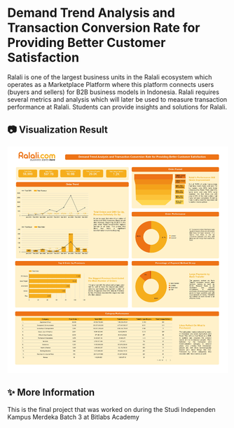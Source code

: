 # Demand Trend Analysis and Transaction Conversion Rate for Providing Better Customer Satisfaction

Ralali is one of the largest business units in the Ralali ecosystem which operates as a Marketplace Platform where this platform connects users (buyers and sellers) for B2B business models in Indonesia. Ralali requires several metrics and analysis which will later be used to measure transaction performance at Ralali. Students can provide insights and solutions for Ralali.

## 📷 Visualization Result
![Result](PBL-17_Data_Visualization.jpg)

## ✨ More Information

This is the final project that was worked on during the Studi Independen Kampus Merdeka Batch 3 at Bitlabs Academy
